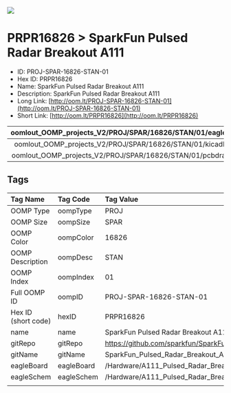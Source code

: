 


  
![][im]
# PRPR16826 > SparkFun Pulsed Radar Breakout A111

- ID: PROJ-SPAR-16826-STAN-01
- Hex ID: PRPR16826
- Name: SparkFun Pulsed Radar Breakout A111
- Description: SparkFun Pulsed Radar Breakout A111
- Long Link: [http://oom.lt/PROJ-SPAR-16826-STAN-01](http://oom.lt/PROJ-SPAR-16826-STAN-01)
- Short Link: [http://oom.lt/PRPR16826](http://oom.lt/PRPR16826)
  

|oomlout_OOMP_projects_V2/PROJ/SPAR/16826/STAN/01/eagleImage.png|oomlout_OOMP_projects_V2/PROJ/SPAR/16826/STAN/01/eagleSchemImage.png|oomlout_OOMP_projects_V2/PROJ/SPAR/16826/STAN/01/kicadPcb3dFront.png|oomlout_OOMP_projects_V2/PROJ/SPAR/16826/STAN/01/kicadPcb3dBack.png|
| :---: | :---: | :---: | :---: |
|oomlout_OOMP_projects_V2/PROJ/SPAR/16826/STAN/01/kicadPcb3d.png|oomlout_OOMP_projects_V2/PROJ/SPAR/16826/STAN/01/bomBack.png|oomlout_OOMP_projects_V2/PROJ/SPAR/16826/STAN/01/bomFront.png|oomlout_OOMP_projects_V2/PROJ/SPAR/16826/STAN/01/pcbdraw.svg|
|oomlout_OOMP_projects_V2/PROJ/SPAR/16826/STAN/01/pcbdrawBack.svg||||

## Tags
  

|Tag Name|Tag Code|Tag Value|
| :--- | :--- | :--- |
|OOMP Type|oompType|PROJ|
|OOMP Size|oompSize|SPAR|
|OOMP Color|oompColor|16826|
|OOMP Description|oompDesc|STAN|
|OOMP Index|oompIndex|01|
|Full OOMP ID|oompID|PROJ-SPAR-16826-STAN-01|
|Hex ID (short code)|hexID|PRPR16826|
|name|name|SparkFun Pulsed Radar Breakout A111|
|gitRepo|gitRepo|https://github.com/sparkfun/SparkFun_Pulsed_Radar_Breakout_A111|
|gitName|gitName|SparkFun_Pulsed_Radar_Breakout_A111|
|eagleBoard|eagleBoard|/Hardware/A111_Pulsed_Radar_Breakout.brd|
|eagleSchem|eagleSchem|/Hardware/A111_Pulsed_Radar_Breakout.sch|
||||



[im]: PROJ/SPAR/16826/STAN/01/kicadPcb3d_450.png
